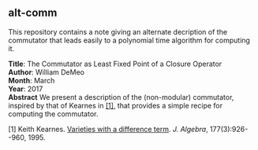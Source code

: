 ## alt-comm

This repository contains a note giving an
alternate decription of the commutator that leads 
easily to a polynomial time algorithm for computing it.

**Title**: The Commutator as Least Fixed Point of a Closure Operator  
**Author**: William DeMeo  
**Month**: March  
**Year**: 2017  
**Abstract** We present a description of the (non-modular) commutator, inspired by that of
  Kearnes in [\[1\]](http://dx.doi.org/10.1006/jabr.1995.1334), that provides a simple 
  recipe for computing the commutator.   


[1] Keith Kearnes.
[Varieties with a difference term](http://dx.doi.org/10.1006/jabr.1995.1334).
*J. Algebra*, 177(3):926--960, 1995.
  
[\[1\]]: http://dx.doi.org/10.1006/jabr.1995.1334
